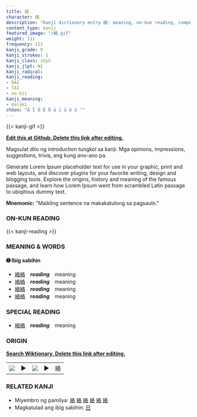 ```yaml
---
title: 絡
character: 絡
description: "Kanji dictionary entry 絡: meaning, on-kun reading, compounds, origin, related kanji"
content_type: kanji
featured_image: "/絡.gif"
weight: 111
frequency: 111
kanji_grade: 9
kanji_strokes: 1
kanji_class: Jōyō
kanji_jlpt: N1
kanji_radical: 
kanji_reading: 
- DAI
- TAI
- oo-kii
kanji_meaning:
- malaki
chōon: "Ā Ī Ū Ē Ō ā ī ū ē ō ’"
---
```

[//]: # (Don't edit the line below. Kanji animated GIF code is automatically generated.)
{{< kanji-gif >}}

[//]: # (Edit below this line.)

**[Edit this at Github. Delete this link after editing.](https://github.com/tim0g/tim/tree/main/content/kanji/絡/index.md)**

Magsulat dito ng introduction tungkol sa kanji. Mga opinions, impressions, suggestions, trivia, ang kung ano-ano pa.

Generate Lorem Ipsum placeholder text for use in your graphic, print and web layouts, and discover plugins for your favorite writing, design and blogging tools. Explore the origins, history and meaning of the famous passage, and learn how Lorem Ipsum went from scrambled Latin passage to ubiqitous dummy text.
 
**Mnemonic:** "Maikling sentence na makakatulong sa pagsaulo."

### ON-KUN READING

[//]: # (Don't edit the line below. ON-KUN READING code is automatically generated.)
{{< kanji-reading >}}

### MEANING & WORDS

#### ➊ **Ibig sabihin**
  - [絡](../絡)[絡](../絡)　***reading***　meaning
  - [絡](../絡)[絡](../絡)　***reading***　meaning
  - [絡](../絡)[絡](../絡)　***reading***　meaning
  - [絡](../絡)[絡](../絡)　***reading***　meaning

### SPECIAL READING
  - [絡](../絡)[絡](../絡)　***reading***　meaning

### ORIGIN

**[Search Wiktionary. Delete this link after editing.](https://wiktionary.org/wiki/絡)**
<table class="kanji-table"><tr><td>
<img src="60px-絡-bronze.svg.png">
</td><td>▶</td><td>
<img src="60px-絡-oracle.svg.png">
</td><td>▶</td>
<td class="kanji-origin">絡</td>
</tr></table>

### RELATED KANJI
- Miyembro ng pamilya: [絡](../絡) [絡](../絡) [絡](../絡) [絡](../絡) [絡](../絡) [絡](../絡)
- Magkatulad ang ibig sabihin: [日](../日)
